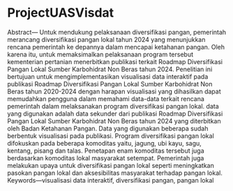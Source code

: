 # ProjectUASVisdat

Abstract— Untuk mendukung pelaksanaan diversifikasi pangan, pemerintah merancang diversifikasi pangan lokal tahun 2024 yang menunjukkan rencana pemerintah ke depannya dalam mencapai ketahanan pangan. Oleh karena itu, untuk memaksimalkan pelaksanaan program tersebut kementerian pertanian menerbitkan publikasi terkait Roadmap Diversifikasi Pangan Lokal Sumber Karbohidrat Non Beras tahun 2024. Penelitian ini bertujuan untuk mengimplementasikan visualisasi data interaktif pada publikasi Roadmap Diversifikasi Pangan Lokal Sumber Karbohidrat Non Beras tahun 2020-2024 dengan harapan visualisasi yang dihasilkan dapat memudahkan pengguna dalam memahami data-data terkait rencana pemerintah dalam melaksanakan program diversifikasi pangan lokal. data yang digunakan adalah data sekunder dari publikasi Roadmap Diversifikasi Pangan Lokal Sumber Karbohidrat Non Beras tahun 2024 yang diterbitkan oleh Badan Ketahanan Pangan. Data yang digunakan beberapa sudah berbentuk visualisasi pada publikasi. Program diversifikasi pangan lokal difokuskan pada beberapa komoditas yaitu, jagung, ubi kayu, sagu, kentang, pisang dan talas. Penetapan enam komoditas tersebut juga berdasarkan komoditas lokal masyarakat setempat. Pemerintah juga melakukan upaya untuk diversifikasi pangan lokal seperti meningkatkan pasokan pangan lokal dan aksesibilitas masyarakat terhadap pangan lokal.
Keywords—visualisasi data interaktif, diversifikasi pangan, pangan lokal
